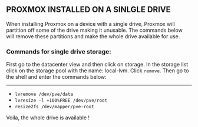 ## PROXMOX INSTALLED ON A SINLGLE DRIVE
When installing Proxmox on a device with a single drive, Proxmox will partition off some of the drive making it unusable. The commands below will remove these partitions and make the whole drive available for use.


### Commands for single drive storage:
First go to the datacenter view and then click on storage.
In the storage list click on the storage pool with the name: local-lvm.
Click `remove`. 
Then go to the shell and enter the commands below:

-----------------
- `lvremove /dev/pve/data`
- `lvresize -l +100%FREE /dev/pve/root`
- `resize2fs /dev/mapper/pve-root`

Voila, the whole drive is available !
